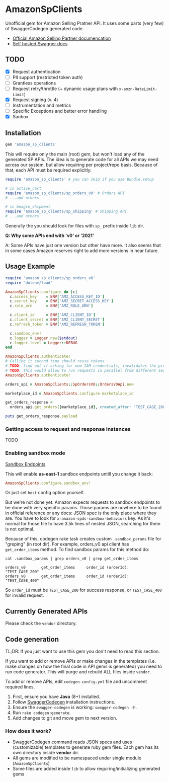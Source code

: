 # AmazonSpClients

Unofficial gem for Amazon Selling Pratner API. It uses some parts (very few) of 
SwaggerCodegen generated code.

* [Official Amazon Selling Partner documencation](https://github.com/amzn/selling-partner-api-docs)
* [Self hosted Swagger docs](https://dropstream.github.io/amazon-sp-swagger-api-docs)

## TODO

- [X] Request authentication
- [ ] PII support (restricted token auth)
- [ ] Grantless operations
- [ ] Request retry/throttle (+ dynamic usage plans with `x-amzn-RateLimit-Limit`)
- [X] Request signing (v. 4)
- [ ] Instrumentation and metrics
- [ ] Specific Exceptions and better error handling
- [X] Sanbox

## Installation

```ruby
gem 'amazon_sp_clients'
```

This will require only the main (root) gem, but won't load any of the generated
SP APIs. The idea is to generate code for all APIs we may need across our
system, but allow requiring per project/repo basis. Because of that, each API
must be required explicitly:

```ruby
require 'amazon_sp_clients' # you can skip if you use Bundle.setup

# in active_cart
require 'amazon_sp_clients/sp_orders_v0' # Orders API
# ...and others

# in beagle_shipment
require 'amazon_sp_clients/sp_shipping' # Shipping API
# ...and others
```

Generally the you should look for files with `sp_` prefix inside `lib` dir.

**Q: Why some APIs end with 'v0' or '2021'**

A: Some APIs have just one version but other have more.
It also seems that in some cases Amazon reserves right to add more versions in
near future.

## Usage Example

```ruby
require 'amazon_sp_clients/sp_orders_v0'
require 'dotenv/load'

AmazonSpClients.configure do |c|
  c.access_key    = ENV['AMZ_ACCESS_KEY_ID']
  c.secret_key    = ENV['AMZ_SECRET_ACCESS_KEY']
  c.role_arn      = ENV['AMZ_ROLE_ARN']

  c.client_id     = ENV['AMZ_CLIENT_ID']
  c.client_secret = ENV['AMZ_CLIENT_SECRET']
  c.refresh_token = ENV['AMZ_REFRESH_TOKEN']

  c.sandbox_env!
  c.logger = Logger.new($stdout)
  c.logger.level = Logger::DEBUG
end

AmazonSpClients.authenticate!
# Calling it second time should reuse tokens
# TODO: find out if asking for new IAM credentials, invalidates the previous ones!
# TODO: this would allow to run requests in parallel from different services
AmazonSpClients.authenticate!

orders_api = AmazonSpClients::SpOrdersV0::OrdersV0Api.new

marketplace_id = AmazonSpClients.configure.marketplace_id

get_orders_response =
  orders_api.get_orders([marketplace_id], created_after: 'TEST_CASE_200')

puts get_orders_response.payload
```

### Getting access to request and response instances

TODO

### Enabling sandbox mode

[Sandbox Endpoints](https://github.com/amzn/selling-partner-api-docs/blob/main/guides/en-US/developer-guide/SellingPartnerApiDeveloperGuide.md#selling-partner-api-sandbox-endpoints)

This will enable **us-east-1** sandbox endpoints untill you change it back:

```ruby
AmazonSpClients.configure.sandbox_env!
```

Or just set `host` config option yourself.

But we're not done yet. Amazon expects requests to sandbox endpoints to be done
with very specific params. Those params are nowhere to be found in official reference
or any docs: JSON spec is the only place where they are. You have to look for 
`x-amazon-spds-sandbox-behaviors` key. As it's normal for those file to have 3.5k
lines of nested JSON, searching for them is not optimal.

Because of this, codegen rake task creates custom `.sandbox_params` file for
"greping" (in root dir). For example, orders_v0 api client has `get_order_items`
method. To find sandbox params for this method do:

```
cat .sandbox_params | grep orders_v0 | grep get_order_items

orders_v0       get_order_items     order_id (orderId):     "TEST_CASE_200"
orders_v0       get_order_items     order_id (orderId):     "TEST_CASE_400"
```

So `order_id` must be `TEST_CASE_200` for success response, or `TEST_CASE_400`
for invalid request.

## Currently Generated APIs

Please check the `vendor` directory.

## Code generation

TL;DR: If you just want to use this gem you don't need to read this section.

If you want to add or remove APIs or make changes in the templates (i.e. make
changes on how the final code in API gems is generated) you need to run code
generator. This will purge and rebuild ALL files inside `vendor`.

To add or remove APIs, edit `codegen-config.yml` file and uncomment required lines.

1. First, ensure you have **Java** (8+) installed.
2. Follow [SwaggerCodegen](https://github.com/swagger-api/swagger-codegen) installation instructions.
3. Ensure the `swagger-codegen` is working: `swagger-codegen -h`.
4. Run `rake codegen:generate`.
5. Add changes to git and move gem to next version.

### How does it work?

* SwaggerCodegen command reads JSON specs and uses (customizable) templates to
  generate ruby gem files. Each gem has its own directory inside **vendor** dir.
* All gems are modified to be namespaced under single module (`AmazonSpClients`)
* Some files are added inside `lib` to allow requiring/initializing generated gems

